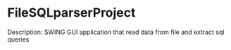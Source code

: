 FileSQLparserProject
====================

Description: SWING GUI application that read data from file and extract sql queries
